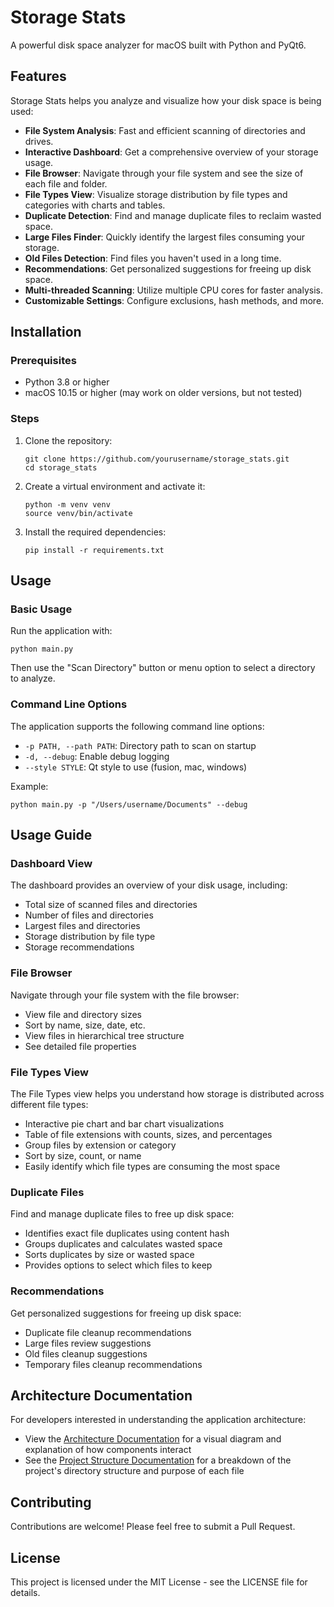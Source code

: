 # Storage Stats

A powerful disk space analyzer for macOS built with Python and PyQt6.

## Features

Storage Stats helps you analyze and visualize how your disk space is being used:

- **File System Analysis**: Fast and efficient scanning of directories and drives.
- **Interactive Dashboard**: Get a comprehensive overview of your storage usage.
- **File Browser**: Navigate through your file system and see the size of each file and folder.
- **File Types View**: Visualize storage distribution by file types and categories with charts and tables.
- **Duplicate Detection**: Find and manage duplicate files to reclaim wasted space.
- **Large Files Finder**: Quickly identify the largest files consuming your storage.
- **Old Files Detection**: Find files you haven't used in a long time.
- **Recommendations**: Get personalized suggestions for freeing up disk space.
- **Multi-threaded Scanning**: Utilize multiple CPU cores for faster analysis.
- **Customizable Settings**: Configure exclusions, hash methods, and more.

## Installation

### Prerequisites

- Python 3.8 or higher
- macOS 10.15 or higher (may work on older versions, but not tested)

### Steps

1. Clone the repository:
   ```
   git clone https://github.com/yourusername/storage_stats.git
   cd storage_stats
   ```

2. Create a virtual environment and activate it:
   ```
   python -m venv venv
   source venv/bin/activate
   ```

3. Install the required dependencies:
   ```
   pip install -r requirements.txt
   ```

## Usage

### Basic Usage

Run the application with:

```
python main.py
```

Then use the "Scan Directory" button or menu option to select a directory to analyze.

### Command Line Options

The application supports the following command line options:

- `-p PATH, --path PATH`: Directory path to scan on startup
- `-d, --debug`: Enable debug logging
- `--style STYLE`: Qt style to use (fusion, mac, windows)

Example:

```
python main.py -p "/Users/username/Documents" --debug
```

## Usage Guide

### Dashboard View

The dashboard provides an overview of your disk usage, including:

- Total size of scanned files and directories
- Number of files and directories
- Largest files and directories
- Storage distribution by file type
- Storage recommendations

### File Browser

Navigate through your file system with the file browser:

- View file and directory sizes
- Sort by name, size, date, etc.
- View files in hierarchical tree structure
- See detailed file properties

### File Types View

The File Types view helps you understand how storage is distributed across different file types:

- Interactive pie chart and bar chart visualizations
- Table of file extensions with counts, sizes, and percentages
- Group files by extension or category
- Sort by size, count, or name
- Easily identify which file types are consuming the most space

### Duplicate Files

Find and manage duplicate files to free up disk space:

- Identifies exact file duplicates using content hash
- Groups duplicates and calculates wasted space
- Sorts duplicates by size or wasted space
- Provides options to select which files to keep

### Recommendations

Get personalized suggestions for freeing up disk space:

- Duplicate file cleanup recommendations
- Large files review suggestions
- Old files cleanup suggestions
- Temporary files cleanup recommendations

## Architecture Documentation

For developers interested in understanding the application architecture:

- View the [Architecture Documentation](src/resources/docs/architecture.md) for a visual diagram and explanation of how components interact
- See the [Project Structure Documentation](src/resources/docs/project_structure.md) for a breakdown of the project's directory structure and purpose of each file

## Contributing

Contributions are welcome! Please feel free to submit a Pull Request.

## License

This project is licensed under the MIT License - see the LICENSE file for details.